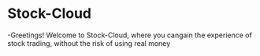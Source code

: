 # Stock-Cloud
-Greetings! Welcome to Stock-Cloud, where you cangain the experience of stock trading, without the risk of using
real money
